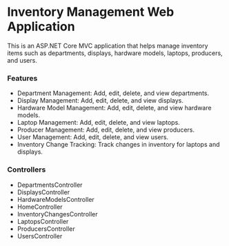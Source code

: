# Inventory Management Web Application
This is an ASP.NET Core MVC application that helps manage inventory items such as departments, displays, hardware models, laptops, producers, and users. 

### Features
- Department Management: Add, edit, delete, and view departments.
- Display Management: Add, edit, delete, and view displays.
- Hardware Model Management: Add, edit, delete, and view hardware models.
- Laptop Management: Add, edit, delete, and view laptops.
- Producer Management: Add, edit, delete, and view producers.
- User Management: Add, edit, delete, and view users.
- Inventory Change Tracking: Track changes in inventory for laptops and displays.
### Controllers
- DepartmentsController
- DisplaysController
- HardwareModelsController
- HomeController
- InventoryChangesController
- LaptopsController
- ProducersController
- UsersController
